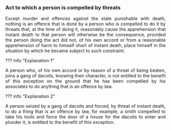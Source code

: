### Act to which a person is compelled by threats
<div style="text-align: justify">

Except murder and offences against the state punishable with death, nothing is an offence that is done by a person who is compelled to do it by threats that, at the time of doing it, reasonably cause the apprehension that instant death to that person will otherwise be the consequence, provided the person doing the act did not, of his own accord or from a reasonable apprehension of harm to himself short of instant death, place himself in the situation by which he became subject to such constraint.

</div>

??? info "Explanation 1"
    <div style="text-align: justify"> A person who, of his own accord or by reason of a threat of being beaten, joins a gang of dacoits, knowing their character, is not entitled to the benefit of this exception on the ground that he has been compelled by his associates to do anything that is an offence by law.

??? info "Explanation 2"
    <div style="text-align: justify"> A person seized by a gang of dacoits and forced, by threat of instant death, to do a thing that is an offence by law, for example, a smith compelled to take his tools and force the door of a house for the dacoits to enter and plunder it, is entitled to the benefit of this exception.
